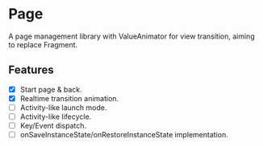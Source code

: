 # Page
A page management library with ValueAnimator for view transition, aiming to replace Fragment.

## Features

- [X] Start page & back.
- [X] Realtime transition animation.
- [ ] Activity-like launch mode.
- [ ] Activity-like lifecycle.
- [ ] Key/Event dispatch.
- [ ] onSaveInstanceState/onRestoreInstanceState implementation.
